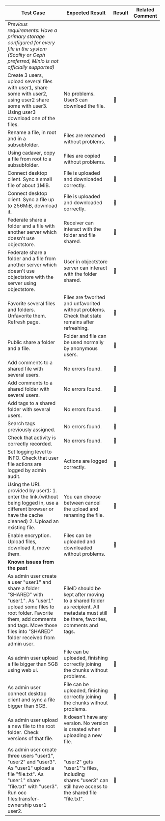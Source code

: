 | Test Case                                | Expected Result                          | Result         | Related Comment |
| ---------------------------------------- | ---------------------------------------- | -------------- | --------------- |
| *Previous requirements: Have a primary storage configured for every file in the system (Scality or Ceph preferred, Minio is not officially supported)* |                                          |                |                 |
| Create 3 users, upload several files with user1, share some with user2, using user2 share some with user3. Using user3 download one of the files. | No problems. User3 can download the file. | :construction: |                 |
| Rename a file, in root and in a subsubfolder. | Files are renamed without problems.      | :construction: |                 |
| Using cadaver, copy a file from root to a subsubfolder. | Files are copied without problems.       | :construction: |                 |
| Connect desktop client. Sync a small file of about 1MiB. | File is uploaded and downloaded correctly. | :construction: |                 |
| Connect desktop client. Sync a file up to 256MiB, download it. | File is uploaded and downloaded correctly. | :construction: |                 |
| Federate share a folder and a file with another server which doesn't use objectstore. | Receiver can interact with the folder and file shared. | 🚧             |                 |
| Federate share a folder and a file from another server which doesn't use objectstore with the server using objectstore. | User in objectstore server can interact with the folder shared. | 🚧             |                 |
| Favorite several files and folders. Unfavorite them. Refresh page. | Files are favorited and unfavorited without problems. Check that state remains after refreshing. | :construction: |                 |
| Public share a folder and a file.        | Folder and file can be used normally by anonymous users. | :construction: |                 |
| Add comments to a shared file with several users. | No errors found.                         | :construction: |                 |
| Add comments to a shared folder with several users. | No errors found.                         | :construction: |                 |
| Add tags to a shared folder with several users. | No errors found.                         | :construction: |                 |
| Search tags previously assigned.         | No errors found.                         | :construction: |                 |
| Check that activity is correctly recorded. | No errors found.                         | :construction: |                 |
| Set logging level to INFO. Check that user file actions are logged by admin audit. | Actions are logged correctly.            | :construction: |                 |
| Using the URL provided by user1: 1. enter the link.(without being logged in, use a different browser or have the cache cleaned) 2. Upload an existing file. | You can choose between cancel the upload and renaming the file. | :construction: |                 |
| Enable encryption. Upload files, download it, move them. | Files can be uploaded and downloaded without problems. | :construction: |                 |
| **Known issues from the past**           |                                          |                |                 |
| As admin user create a user "user1" and share a folder "SHARED" with "user1". As "user1" upload some files to root folder. Favorite them, add comments and tags. Move those files into "SHARED" folder received from admin user. | FileID should be kept after moving to a shared folder as recipient. All metadata must still be there, favorites, comments and tags. | :construction: |                 |
| As admin user upload a file bigger than 5GB using web ui. | File can be uploaded, finishing correctly joining the chunks without problems. | :construction: |                 |
| As admin user connect desktop client and sync a file bigger than 5GB. | File can be uploaded, finishing correctly joining the chunks without problems. | :construction: |                 |
| As admin user upload a new file to the root folder. Check versions of that file. | It doesn't have any version. No version is created when uploading a new file. | :construction: |                 |
| As admin user create three users "user1", "user2" and "user3".  As "user1" upload a file "file.txt".  As "user1" share "file.txt" with "user3".  Run occ files:transfer-ownership user1 user2. | "user2" gets "user1"'s files, including shares."user3" can still have access to the shared file "file.txt". | :construction: |                 |
